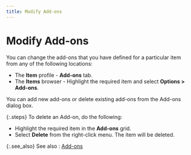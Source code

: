 ```yaml
---
title: Modify Add-ons
---
```


# Modify Add-ons


You can change the add-ons that you have defined for a particular item  from any of the following locations:

- The **Item**  profile - **Add-ons** tab.
- The **Items**  browser - Highlight the required item and select **Options 
 &gt; Add-ons**.



You can add new add-ons or delete existing add-ons from the Add-ons  dialog box.


{:.steps}
To delete an Add-on, do the following:

- Highlight the  required item in the **Add-ons** grid.
- Select **Delete** from the right-click menu. The  item will be deleted.



{:.see_also}
See also
: [Add-ons]({{site.mi_baseurl}}/the-items-browser/other-options/add_ons.html)

